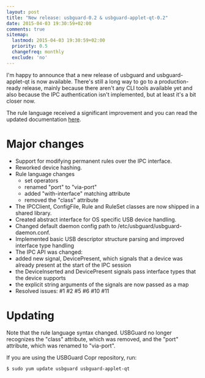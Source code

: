 ```yaml
---
layout: post
title: "New release: usbguard-0.2 & usbguard-applet-qt-0.2"
date: 2015-04-03 19:30:59+02:00
comments: true
sitemap:
  lastmod: 2015-04-03 19:30:59+02:00
  priority: 0.5
  changefreq: monthly
  exclude: 'no'
---
```


I'm happy to announce that a new release of usbguard and usbguard-applet-qt is now available.
There's still a long way to go to a production-ready release, mainly because there aren't any
CLI tools available yet and also because the IPC authentication isn't implemented, but at least
it's a bit closer now.

The rule language received a significant improvement and you can read the updated documentation
[here](https://dkopecek.github.io/usbguard/documentation/rule-language.html).

# Major changes
 * Support for modifying permanent rules over the IPC interface.
 * Reworked device hashing.
 * Rule language changes
   * set operators
   * renamed "port" to "via-port"
   * added "with-interface" matching attribute
   * removed the "class" attribute
 * The IPCClient, ConfigFile, Rule and RuleSet classes are now shipped in a shared library.
 * Created abstract interface for OS specific USB device handling.
 * Changed default daemon config path to /etc/usbguard/usbguard-daemon.conf.
 * Implemented basic USB descriptor structure parsing and improved interface type handling
 * The IPC API was changed:
  * added new signal, DevicePresent, which signals that a device was already present at the start of the IPC session
  * the DeviceInserted and DevicePresent signals pass interface types that the device supports
  * the explicit string arguments of the signals are now passed as a map
 * Resolved issues: #1 #2 #5 #6 #10 #11 

# Updating

Note that the rule language syntax changed. USBGuard no longer recognizes the "class" attribute, which was removed, and the "port" attribute, which was renamed to "via-port".

If you are using the USBGuard Copr repository, run:

    $ sudo yum update usbguard usbguard-applet-qt

